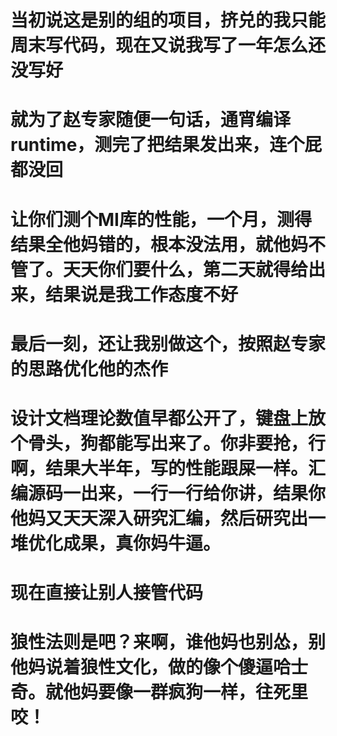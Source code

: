 # 当初说这是别的组的项目，挤兑的我只能周末写代码，现在又说我写了一年怎么还没写好
# 就为了赵专家随便一句话，通宵编译runtime，测完了把结果发出来，连个屁都没回
# 让你们测个MI库的性能，一个月，测得结果全他妈错的，根本没法用，就他妈不管了。天天你们要什么，第二天就得给出来，结果说是我工作态度不好
# 最后一刻，还让我别做这个，按照赵专家的思路优化他的杰作
# 设计文档理论数值早都公开了，键盘上放个骨头，狗都能写出来了。你非要抢，行啊，结果大半年，写的性能跟屎一样。汇编源码一出来，一行一行给你讲，结果你他妈又天天深入研究汇编，然后研究出一堆优化成果，真你妈牛逼。
# 现在直接让别人接管代码
# 狼性法则是吧？来啊，谁他妈也别怂，别他妈说着狼性文化，做的像个傻逼哈士奇。就他妈要像一群疯狗一样，往死里咬！
